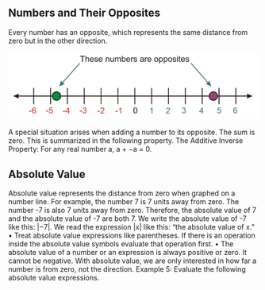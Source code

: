 <html xmlns="http://www.w3.org/1999/xhtml" lang="en"><head>
<meta http-equiv="content-type" content="text/html; charset=UTF-8">
        <meta charset="UTF-8">
        <meta name="viewport" content="width=device-width, initial-scale=1.0">
    </head>
    <body>
        <div>
            <h2>Numbers and Their Opposites</h2>
            <p>Every number has an opposite, which represents the same distance from zero but in the other direction.</p>
            <img src="README_files/termking.png">
        </div>
        <div>
            <p>A special situation arises when adding a number to its opposite. The sum is zero. This is summarized in the following
                property.
                The Additive Inverse Property: For any real number a, a + −a = 0.</p>
        </div>
        <div>
            <h2>Absolute Value</h2>
            <p>
                Absolute value represents the distance from zero when graphed on a number line. For example, the number 7 is
                7 units away from zero. The number -7 is also 7 units away from zero. Therefore, the absolute value of 7 and the
                absolute value of -7 are both 7.
                We write the absolute value of -7 like this: |−7|.
                We read the expression |x| like this: “the absolute value of x.”
                • Treat absolute value expressions like parentheses. If there is an operation inside the absolute value symbols
                evaluate that operation first.
                • The absolute value of a number or an expression is always positive or zero. It cannot be negative. With
                absolute value, we are only interested in how far a number is from zero, not the direction.
                Example 5: Evaluate the following absolute value expressions.</p>
        </div>
        
</body></html>